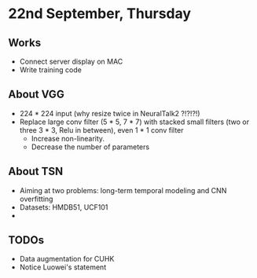 # 22nd September, Thursday

## Works
* Connect server display on MAC
* Write training code

## About VGG
* 224 * 224 input (why resize twice in NeuralTalk2 ?!?!?!)
* Replace large conv filter (5 * 5, 7 * 7) with stacked small filters (two or three 3 * 3, Relu in between), even 1 * 1 conv filter
	* Increase non-linearity.
	* Decrease the number of parameters

## About TSN
* Aiming at two problems: long-term temporal modeling and CNN overfitting
* Datasets: HMDB51, UCF101
* 

## TODOs
* Data augmentation for CUHK
* Notice Luowei's statement